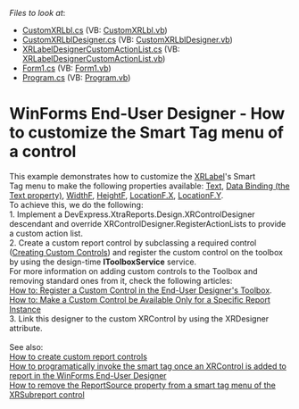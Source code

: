 <!-- default file list -->
*Files to look at*:

* [CustomXRLbl.cs](./CS/CustomReportLabelAndDeisgner/CustomXRLbl.cs) (VB: [CustomXRLbl.vb](./VB/CustomReportLabelAndDeisgner/CustomXRLbl.vb))
* [CustomXRLblDesigner.cs](./CS/CustomReportLabelAndDeisgner/CustomXRLblDesigner.cs) (VB: [CustomXRLblDesigner.vb](./VB/CustomReportLabelAndDeisgner/CustomXRLblDesigner.vb))
* [XRLabelDesignerCustomActionList.cs](./CS/CustomReportLabelAndDeisgner/XRLabelDesignerCustomActionList.cs) (VB: [XRLabelDesignerCustomActionList.vb](./VB/CustomReportLabelAndDeisgner/XRLabelDesignerCustomActionList.vb))
* [Form1.cs](./CS/Form1.cs) (VB: [Form1.vb](./VB/Form1.vb))
* [Program.cs](./CS/Program.cs) (VB: [Program.vb](./VB/Program.vb))
<!-- default file list end -->
# WinForms End-User Designer - How to customize the Smart Tag menu of a control


<p>This example demonstrates how to customize the <a href="https://documentation.devexpress.com/#XtraReports/clsDevExpressXtraReportsUIXRLabeltopic">XRLabel</a>'s Smart Tag menu to make the following properties available: <a href="https://documentation.devexpress.com/#XtraReports/DevExpressXtraReportsUIXRControl_Texttopic">Text</a>, <a href="https://documentation.devexpress.com/#XtraReports/DevExpressXtraReportsUIXRControl_DataBindingstopic">Data Binding (the Text property)</a>, <a href="https://documentation.devexpress.com/#XtraReports/DevExpressXtraReportsUIXRControl_WidthFtopic">WidthF</a>, <a href="https://documentation.devexpress.com/#XtraReports/DevExpressXtraReportsUIXRControl_HeightFtopic">HeightF</a>, <a href="https://documentation.devexpress.com/#XtraReports/DevExpressXtraReportsUIXRControl_LocationFtopic">LocationF.X</a>, <a href="https://documentation.devexpress.com/#XtraReports/DevExpressXtraReportsUIXRControl_LocationFtopic">LocationF.Y</a>.<br>To achieve this, we do the following:<br>1. Implement a DevExpress.XtraReports.Design.XRControlDesigner descendant and override XRControlDesigner.RegisterActionLists to provide a custom action list.<br>2. Create a custom report control by subclassing a required control (<a href="https://documentation.devexpress.com/#xtrareports/CustomDocument2607">Creating Custom Controls</a>) and register the custom control on the toolbox by using the design-time <strong>IToolboxService</strong> service. <br>For more information on adding custom controls to the Toolbox and removing standard ones from it, check the following articles:<br><a href="https://documentation.devexpress.com/#xtrareports/CustomDocument7546">How to: Register a Custom Control in the End-User Designer's Toolbox</a>.<br><a href="https://documentation.devexpress.com/#xtrareports/CustomDocument2212">How to: Make a Custom Control be Available Only for a Specific Report Instance</a> <br>3. Link this designer to the custom XRControl by using the XRDesigner attribute. <br><br>See also:<br><a href="https://www.devexpress.com/Support/Center/p/E57">How to create custom report controls</a><br><a href="https://www.devexpress.com/Support/Center/p/T317195">How to programatically invoke the smart tag once an XRControl is added to report in the WinForms End-User Designer</a><br><a href="https://www.devexpress.com/Support/Center/p/T335090">How to remove the ReportSource property from a smart tag menu of the XRSubreport control</a></p>

<br/>


